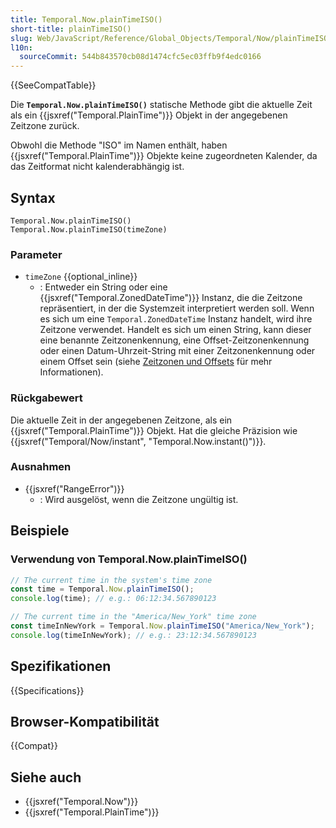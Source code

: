 ```yaml
---
title: Temporal.Now.plainTimeISO()
short-title: plainTimeISO()
slug: Web/JavaScript/Reference/Global_Objects/Temporal/Now/plainTimeISO
l10n:
  sourceCommit: 544b843570cb08d1474cfc5ec03ffb9f4edc0166
---
```


{{SeeCompatTable}}

Die **`Temporal.Now.plainTimeISO()`** statische Methode gibt die aktuelle Zeit als ein {{jsxref("Temporal.PlainTime")}} Objekt in der angegebenen Zeitzone zurück.

Obwohl die Methode "ISO" im Namen enthält, haben {{jsxref("Temporal.PlainTime")}} Objekte keine zugeordneten Kalender, da das Zeitformat nicht kalenderabhängig ist.

## Syntax

```js-nolint
Temporal.Now.plainTimeISO()
Temporal.Now.plainTimeISO(timeZone)
```

### Parameter

- `timeZone` {{optional_inline}}
  - : Entweder ein String oder eine {{jsxref("Temporal.ZonedDateTime")}} Instanz, die die Zeitzone repräsentiert, in der die Systemzeit interpretiert werden soll. Wenn es sich um eine `Temporal.ZonedDateTime` Instanz handelt, wird ihre Zeitzone verwendet. Handelt es sich um einen String, kann dieser eine benannte Zeitzonenkennung, eine Offset-Zeitzonenkennung oder einen Datum-Uhrzeit-String mit einer Zeitzonenkennung oder einem Offset sein (siehe [Zeitzonen und Offsets](/de/docs/Web/JavaScript/Reference/Global_Objects/Temporal/ZonedDateTime#time_zones_and_offsets) für mehr Informationen).

### Rückgabewert

Die aktuelle Zeit in der angegebenen Zeitzone, als ein {{jsxref("Temporal.PlainTime")}} Objekt. Hat die gleiche Präzision wie {{jsxref("Temporal/Now/instant", "Temporal.Now.instant()")}}.

### Ausnahmen

- {{jsxref("RangeError")}}
  - : Wird ausgelöst, wenn die Zeitzone ungültig ist.

## Beispiele

### Verwendung von Temporal.Now.plainTimeISO()

```js
// The current time in the system's time zone
const time = Temporal.Now.plainTimeISO();
console.log(time); // e.g.: 06:12:34.567890123

// The current time in the "America/New_York" time zone
const timeInNewYork = Temporal.Now.plainTimeISO("America/New_York");
console.log(timeInNewYork); // e.g.: 23:12:34.567890123
```

## Spezifikationen

{{Specifications}}

## Browser-Kompatibilität

{{Compat}}

## Siehe auch

- {{jsxref("Temporal.Now")}}
- {{jsxref("Temporal.PlainTime")}}
